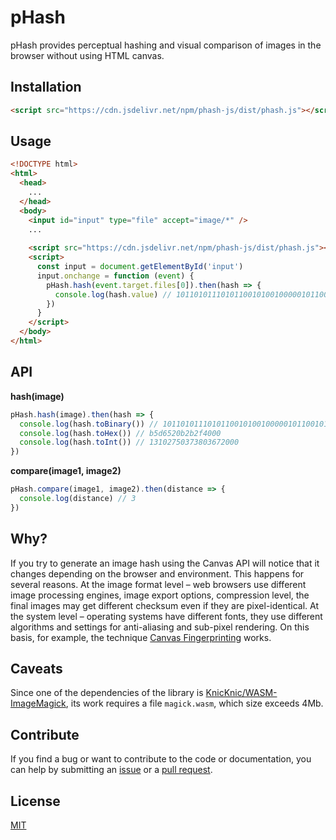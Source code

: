 # pHash

pHash provides perceptual hashing and visual comparison of images in the browser without using HTML canvas.

## Installation

```html
<script src="https://cdn.jsdelivr.net/npm/phash-js/dist/phash.js"></script>
```

## Usage

```html
<!DOCTYPE html>
<html>
  <head>
    ...
  </head>
  <body>
    <input id="input" type="file" accept="image/*" />
    ...
  
    <script src="https://cdn.jsdelivr.net/npm/phash-js/dist/phash.js"></script>
    <script>
      const input = document.getElementById('input')
      input.onchange = function (event) {
        pHash.hash(event.target.files[0]).then(hash => {
          console.log(hash.value) // 1011010111010110010100100000101100101011001011110011110111110111
        })
      }
    </script>
  </body>
</html>
```

## API

**hash(image)**

```js
pHash.hash(image).then(hash => {
  console.log(hash.toBinary()) // 1011010111010110010100100000101100101011001011110011110111110111
  console.log(hash.toHex()) // b5d6520b2b2f4000
  console.log(hash.toInt()) // 13102750373803672000
})
```

**compare(image1, image2)**

```js
pHash.compare(image1, image2).then(distance => {
  console.log(distance) // 3
})
```

## Why?

If you try to generate an image hash using the Canvas API will notice that it changes depending on the browser and environment. This happens for several reasons. At the image format level – web browsers use different image processing engines, image export options, compression level, the final images may get different checksum even if they are pixel-identical. At the system level – operating systems have different fonts, they use different algorithms and settings for anti-aliasing and sub-pixel rendering. On this basis, for example, the technique [Canvas Fingerprinting](https://browserleaks.com/canvas) works.

## Caveats

Since one of the dependencies of the library is [KnicKnic/WASM-ImageMagick](https://github.com/KnicKnic/WASM-ImageMagick), its work requires a file `magick.wasm`, which size exceeds 4Mb.

## Contribute

If you find a bug or want to contribute to the code or documentation, you can help by submitting an [issue](https://github.com/freearhey/phash-js/issues) or a [pull request](https://github.com/freearhey/phash-js/pulls).

## License

[MIT](http://opensource.org/licenses/MIT)